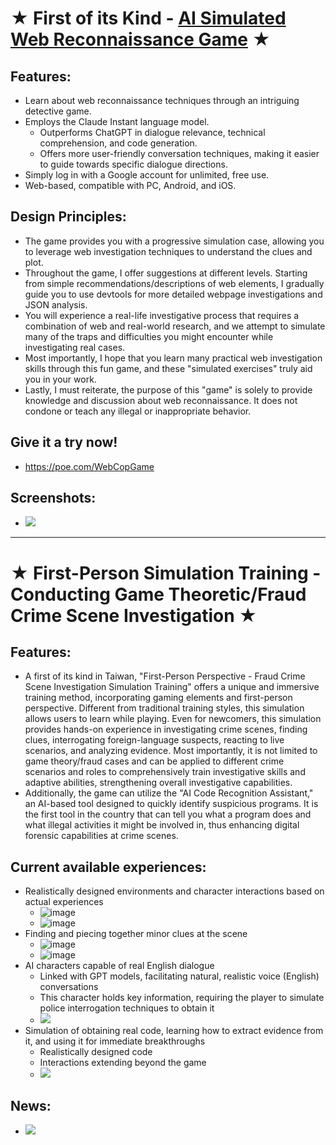 # ★ First of its Kind - [AI Simulated Web Reconnaissance Game](https://poe.com/WebCopGame) ★
## Features:
* Learn about web reconnaissance techniques through an intriguing detective game.
* Employs the Claude Instant language model.
  * Outperforms ChatGPT in dialogue relevance, technical comprehension, and code generation.
  * Offers more user-friendly conversation techniques, making it easier to guide towards specific dialogue directions.
* Simply log in with a Google account for unlimited, free use.
* Web-based, compatible with PC, Android, and iOS.

## Design Principles:
* The game provides you with a progressive simulation case, allowing you to leverage web investigation techniques to understand the clues and plot.
* Throughout the game, I offer suggestions at different levels. Starting from simple recommendations/descriptions of web elements, I gradually guide you to use devtools for more detailed webpage investigations and JSON analysis.
* You will experience a real-life investigative process that requires a combination of web and real-world research, and we attempt to simulate many of the traps and difficulties you might encounter while investigating real cases.
* Most importantly, I hope that you learn many practical web investigation skills through this fun game, and these "simulated exercises" truly aid you in your work.
* Lastly, I must reiterate, the purpose of this "game" is solely to provide knowledge and discussion about web reconnaissance. It does not condone or teach any illegal or inappropriate behavior.

## Give it a try now!
* https://poe.com/WebCopGame

## Screenshots:
* ![](https://chiakai-chang.github.io/tempHTML/img/WebCopGame.png)

---

# ★ First-Person Simulation Training - Conducting Game Theoretic/Fraud Crime Scene Investigation ★
## Features:
* A first of its kind in Taiwan, "First-Person Perspective - Fraud Crime Scene Investigation Simulation Training" offers a unique and immersive training method, incorporating gaming elements and first-person perspective. Different from traditional training styles, this simulation allows users to learn while playing. Even for newcomers, this simulation provides hands-on experience in investigating crime scenes, finding clues, interrogating foreign-language suspects, reacting to live scenarios, and analyzing evidence. Most importantly, it is not limited to game theory/fraud cases and can be applied to different crime scenarios and roles to comprehensively train investigative skills and adaptive abilities, strengthening overall investigative capabilities.
* Additionally, the game can utilize the "AI Code Recognition Assistant," an AI-based tool designed to quickly identify suspicious programs. It is the first tool in the country that can tell you what a program does and what illegal activities it might be involved in, thus enhancing digital forensic capabilities at crime scenes.

## Current available experiences:
* Realistically designed environments and character interactions based on actual experiences
  * ![image](https://chiakai-chang.github.io/tempHTML/img/always_smoke.gif)
  * ![image](https://chiakai-chang.github.io/tempHTML/img/always_firstday.gif)  
* Finding and piecing together minor clues at the scene
  * ![image](https://chiakai-chang.github.io/tempHTML/img/little_clue.gif)  
  * ![image](https://chiakai-chang.github.io/tempHTML/img/burnt_paper.gif)  
* AI characters capable of real English dialogue
  * Linked with GPT models, facilitating natural, realistic voice (English) conversations
  * This character holds key information, requiring the player to simulate police interrogation techniques to obtain it
  * ![](https://chiakai-chang.github.io/tempHTML/img/challenge_2.gif)
* Simulation of obtaining real code, learning how to extract evidence from it, and using it for immediate breakthroughs
  * Realistically designed code
  * Interactions extending beyond the game  
  * [![](https://chiakai-chang.github.io/tempHTML/img/CFOS.jpg)](https://github.com/Chiakai-Chang/CodeForensicsOnScene)

## News:
* [![](https://chiakai-chang.github.io/tempHTML/img/News_PoliceSimulatorGame.png)](https://youtu.be/XtL8z1A1ziM)
